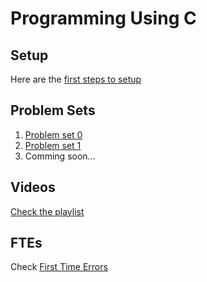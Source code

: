 # Programming Using C

## Setup
Here are the [first steps to setup](setup.md)

## Problem Sets
1. [Problem set 0](psets/0/)
2. [Problem set 1](psets/1/)
3. Comming soon...

## Videos
[Check the playlist](https://youtube.com/playlist?list=PL2JHjjegWZ1ROCsHbAMhRifS5eoGiP9YE&si=ESsdyVmo_uuHcgj1)

## FTEs
Check [First Time Errors](ftes.md)